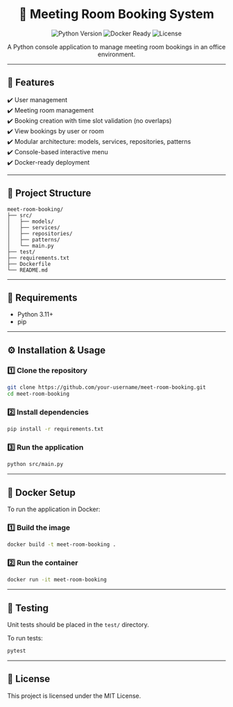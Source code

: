 <div align="center">
  <h1>📅 Meeting Room Booking System</h1>
  <p>
    <img src="https://img.shields.io/badge/python-3.11%2B-blue.svg" alt="Python Version">
    <img src="https://img.shields.io/badge/docker-ready-blue.svg" alt="Docker Ready">
    <img src="https://img.shields.io/badge/license-MIT-green.svg" alt="License">
  </p>
  <p>A Python console application to manage meeting room bookings in an office environment.</p>
</div>

---

## 🚀 Features

✔️ User management  
✔️ Meeting room management  
✔️ Booking creation with time slot validation (no overlaps)  
✔️ View bookings by user or room  
✔️ Modular architecture: models, services, repositories, patterns  
✔️ Console-based interactive menu  
✔️ Docker-ready deployment

---

## 📁 Project Structure

```text
meet-room-booking/
├── src/
│   ├── models/
│   ├── services/
│   ├── repositories/
│   ├── patterns/
│   └── main.py
├── test/
├── requirements.txt
├── Dockerfile
└── README.md
```

---

## 🧰 Requirements

- Python 3.11+
- pip

---

## ⚙️ Installation & Usage

### 1️⃣ Clone the repository
```bash
git clone https://github.com/your-username/meet-room-booking.git
cd meet-room-booking
```

### 2️⃣ Install dependencies
```bash
pip install -r requirements.txt
```

### 3️⃣ Run the application
```bash
python src/main.py
```

---

## 🐳 Docker Setup

To run the application in Docker:

### 1️⃣ Build the image
```bash
docker build -t meet-room-booking .
```

### 2️⃣ Run the container
```bash
docker run -it meet-room-booking
```

---

## 🧪 Testing

Unit tests should be placed in the `test/` directory.

To run tests:
```bash
pytest
```

---

## 📖 License

This project is licensed under the MIT License.